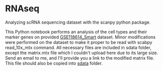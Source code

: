 # RNAseq
Analyzing scRNA  sequencing dataset with the scanpy python package.

This Python notebook performs an analysis of the cell types and their marker genes on provided [GSE118614_Smart](https://www.ncbi.nlm.nih.gov/geo/query/acc.cgi?acc=GSE118614) dataset. Minor modifications were performed on the dataset to make it proper to be read with scabpy read_10x_mtx command. All necessary files are included in sdata folder, except the matrix.mtx file which I couldn't upload here due to its large size. Send an email to me, and I'll provide you a link to the modified matrix file. This file should also be copied into [sdata](https://github.com/zsamadi/RNAseq/tree/main/sdata) folder.
